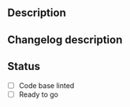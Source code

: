 <!-- Thank you for your contribution! -->

## Description
<!-- Provide a brief description of the PR's purpose here. -->

## Changelog description
<!-- Provide a brief single sentence for the changelog. -->

## Status
<!-- Please `bash scripts/format.sh` in the base folder or use pre-commit. -->
- [ ] Code base linted
- [ ] Ready to go
